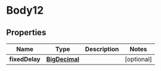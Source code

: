 # Body12

## Properties
Name | Type | Description | Notes
------------ | ------------- | ------------- | -------------
**fixedDelay** | [**BigDecimal**](BigDecimal.md) |  |  [optional]
